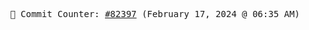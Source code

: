 <p align="center">
    <samp>
        📮 Commit Counter: <a href="https://github.com/Javascript-void0/Javascript-void0/commits/main">#82397</a> (February 17, 2024 @ 06:35 AM)
    </samp>
</p>